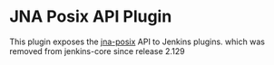 # JNA Posix API Plugin

This plugin exposes the [jna-posix](https://github.com/jenkinsci/jna-posix) API to Jenkins plugins.
which was removed from jenkins-core since release 2.129
